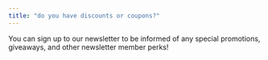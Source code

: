 ```yaml
---
title: "do you have discounts or coupons?"
---
```


You can sign up to our newsletter to be informed of any special promotions, giveaways, and other newsletter member perks!
